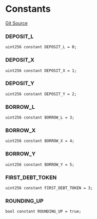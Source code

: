 # Constants
[Git Source](https://github.com/Ammalgam-Protocol/core-v1/blob/d1df5df9e4b968d0d06a1d2d00a0120c1be82e15/contracts/interfaces/tokens/ITokenController.sol)

### DEPOSIT_L

```solidity
uint256 constant DEPOSIT_L = 0;
```

### DEPOSIT_X

```solidity
uint256 constant DEPOSIT_X = 1;
```

### DEPOSIT_Y

```solidity
uint256 constant DEPOSIT_Y = 2;
```

### BORROW_L

```solidity
uint256 constant BORROW_L = 3;
```

### BORROW_X

```solidity
uint256 constant BORROW_X = 4;
```

### BORROW_Y

```solidity
uint256 constant BORROW_Y = 5;
```

### FIRST_DEBT_TOKEN

```solidity
uint256 constant FIRST_DEBT_TOKEN = 3;
```

### ROUNDING_UP

```solidity
bool constant ROUNDING_UP = true;
```

